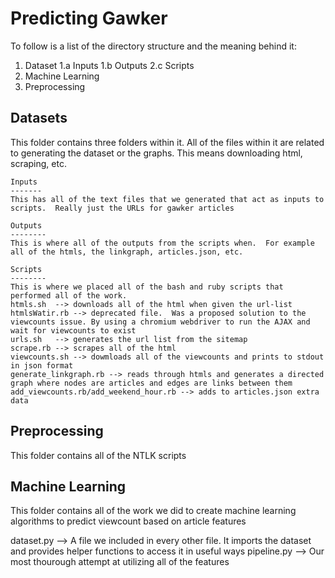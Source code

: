 Predicting Gawker
===================

To follow is a list of the directory structure and the meaning behind it:

1. Dataset
    1.a Inputs
    1.b Outputs
    2.c Scripts
2. Machine Learning
3. Preprocessing

Datasets
----------
This folder contains three folders within it.  All of the files within it are related to generating the dataset or the graphs.  This means downloading html, scraping, etc.

    Inputs
    -------
    This has all of the text files that we generated that act as inputs to scripts.  Really just the URLs for gawker articles

    Outputs
    --------
    This is where all of the outputs from the scripts when.  For example all of the htmls, the linkgraph, articles.json, etc.
    
    Scripts
    --------
    This is where we placed all of the bash and ruby scripts that performed all of the work.  
    htmls.sh  --> downloads all of the html when given the url-list
    htmlsWatir.rb --> deprecated file.  Was a proposed solution to the viewcounts issue. By using a chromium webdriver to run the AJAX and wait for viewcounts to exist
    urls.sh   --> generates the url list from the sitemap
    scrape.rb --> scrapes all of the html 
    viewcounts.sh --> dowmloads all of the viewcounts and prints to stdout in json format
    generate_linkgraph.rb --> reads through htmls and generates a directed graph where nodes are articles and edges are links between them
    add_viewcounts.rb/add_weekend_hour.rb --> adds to articles.json extra data

Preprocessing
-------------
This folder contains all of the NTLK scripts

Machine Learning
---------------
This folder contains all of the work we did to create machine learning algorithms to predict viewcount based on article features

dataset.py --> A file we included in every other file.  It imports the dataset and provides helper functions to access it in useful ways
pipeline.py --> Our most thourough attempt at utilizing all of the features


